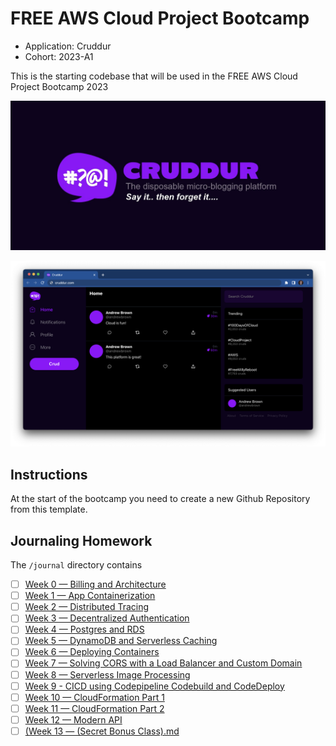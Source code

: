 # FREE AWS Cloud Project Bootcamp

- Application: Cruddur
- Cohort: 2023-A1

This is the starting codebase that will be used in the FREE AWS Cloud Project Bootcamp 2023

![Cruddur Graphic](_docs/assets/cruddur-banner.jpg)

![Cruddur Screenshot](_docs/assets/cruddur-screenshot.png)

## Instructions

At the start of the bootcamp you need to create a new Github Repository from this template.

## Journaling Homework

The `/journal` directory contains

- [ ] [Week 0 — Billing and Architecture](https://github.com/imaginarydumpling/aws-bootcamp-cruddur-2023-clone/blob/main/journal/Week%200%20%E2%80%94%20Billing%20and%20Architecture.md)
- [ ] [Week 1 — App Containerization](https://github.com/imaginarydumpling/aws-bootcamp-cruddur-2023-clone/blob/main/journal/Week%201%20%E2%80%94%20App%20Containerization.md)
- [ ] [Week 2 — Distributed Tracing](https://github.com/imaginarydumpling/aws-bootcamp-cruddur-2023-clone/blob/main/journal/Week%202%20%E2%80%94%20Distributed%20Tracing.md)
- [ ] [Week 3 — Decentralized Authentication](https://github.com/imaginarydumpling/aws-bootcamp-cruddur-2023-clone/blob/main/journal/Week%203%20%E2%80%94%20Decentralized%20Authentication.md)
- [ ] [Week 4 — Postgres and RDS](https://github.com/imaginarydumpling/aws-bootcamp-cruddur-2023-clone/blob/main/journal/Week%204%20%E2%80%94%20Postgres%20and%20RDS.md)
- [ ] [Week 5 — DynamoDB and Serverless Caching](https://github.com/imaginarydumpling/aws-bootcamp-cruddur-2023-clone/blob/main/journal/Week%205%20%E2%80%94%20DynamoDB%20and%20Serverless%20Caching.md)
- [ ] [Week 6 — Deploying Containers](https://github.com/imaginarydumpling/aws-bootcamp-cruddur-2023-clone/blob/main/journal/Week%206%20%E2%80%94%20Deploying%20Containers.md)
- [ ] [Week 7 — Solving CORS with a Load Balancer and Custom Domain](https://github.com/imaginarydumpling/aws-bootcamp-cruddur-2023-clone/blob/main/journal/Week%207%20%E2%80%94%20Solving%20CORS%20with%20a%20Load%20Balancer%20and%20Custom%20Domain.md)
- [ ] [Week 8 — Serverless Image Processing](https://github.com/imaginarydumpling/aws-bootcamp-cruddur-2023-clone/blob/main/journal/Week%208%20%E2%80%94%20Serverless%20Image%20Processing.md)
- [ ] [Week 9 - CICD using Codepipeline Codebuild and CodeDeploy](https://github.com/imaginarydumpling/aws-bootcamp-cruddur-2023-clone/blob/main/journal/Week%209%20-%20CICD%20using%20Codepipeline%20Codebuild%20and%20CodeDeploy.md)
- [ ] [Week 10 — CloudFormation Part 1](https://github.com/imaginarydumpling/aws-bootcamp-cruddur-2023-clone/blob/main/journal/Week%2010%20%E2%80%94%20CloudFormation%20Part%201.md)
- [ ] [Week 11 — CloudFormation Part 2](https://github.com/imaginarydumpling/aws-bootcamp-cruddur-2023-clone/blob/main/journal/Week%2011%20%E2%80%94%20CloudFormation%20Part%202.md)
- [ ] [Week 12 — Modern API](https://github.com/imaginarydumpling/aws-bootcamp-cruddur-2023-clone/blob/main/journal/Week%2012%20%E2%80%94%20Modern%20APIs.md)
- [ ] [(Week 13 — (Secret Bonus Class).md](https://github.com/imaginarydumpling/aws-bootcamp-cruddur-2023-clone/blob/main/journal/Week%2013%20%E2%80%94%20(Secret%20Bonus%20Class).md)
